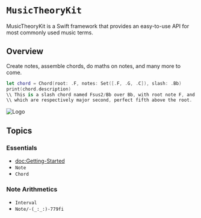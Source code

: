 # ``MusicTheoryKit``

MusicTheoryKit is a Swift framework that provides an easy-to-use API for most commonly used music terms.

## Overview

Create notes, assemble chords, do maths on notes, and many more to come.
```swift
let chord = Chord(root: .F, notes: Set([.F, .G, .C]), slash: .Bb)
print(chord.description) 
\\ This is a slash chord named Fsus2/Bb over Bb, with root note F, and component notes G, C, 
\\ which are respectively major second, perfect fifth above the root. 
```

![Logo](Logo.png)

## Topics

### Essentials

- <doc:Getting-Started>
- ``Note``
- ``Chord``

### Note Arithmetics

- ``Interval``
- ``Note/-(_:_:)-779fi``
